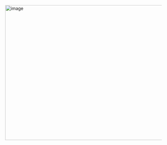 <img width="802" height="435" alt="image" src="https://github.com/user-attachments/assets/4ba4963b-ba7b-42c9-a2f3-dc9bec476027" />
